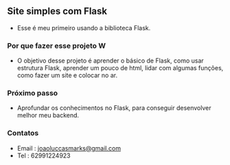 ## Site simples com Flask

- Esse é meu primeiro usando a biblioteca Flask.

### Por que fazer esse projeto W

- O objetivo desse projeto é aprender o básico de Flask, como usar estrutura Flask, aprender um pouco de html,
lidar com algumas funções, como fazer um site e colocar no ar.

### Próximo passo

- Aprofundar os conhecimentos no Flask, para conseguir desenvolver melhor meu backend.

### Contatos

- Email : joaoluccasmarks@gmail.com
- Tel : 62991224923

